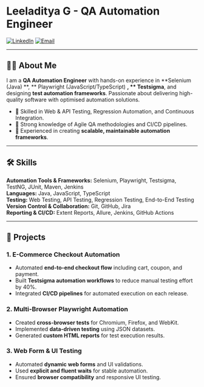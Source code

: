 # Leeladitya G - QA Automation Engineer

[![LinkedIn](https://img.shields.io/badge/LinkedIn-Profile-blue?logo=linkedin)](https://www.linkedin.com/in/leeladitya-g-126172382/)
[![Email](https://img.shields.io/badge/Email-leelasonu12@gmail.com-red?logo=gmail)](mailto:leelasonu12@gmail.com)

---

## 👨‍💻 About Me
I am a **QA Automation Engineer** with hands-on experience in **Selenium (Java) **, ** Playwright (JavaScript/TypeScript) **, ** Testsigma**, and designing **test automation frameworks**. Passionate about delivering high-quality software with optimised automation solutions.

- 🔹 Skilled in Web & API Testing, Regression Automation, and Continuous Integration.
- 🔹 Strong knowledge of Agile QA methodologies and CI/CD pipelines.
- 🔹 Experienced in creating **scalable, maintainable automation frameworks**.

---

## 🛠 Skills
**Automation Tools & Frameworks:** Selenium, Playwright, Testsigma, TestNG, JUnit, Maven, Jenkins  
**Languages:** Java, JavaScript, TypeScript  
**Testing:** Web Testing, API Testing, Regression Testing, End-to-End Testing  
**Version Control & Collaboration:** Git, GitHub, Jira  
**Reporting & CI/CD:** Extent Reports, Allure, Jenkins, GitHub Actions  

---

## 🚀 Projects

### 1. E-Commerce Checkout Automation
- Automated **end-to-end checkout flow** including cart, coupon, and payment.
- Built **Testsigma automation workflows** to reduce manual testing effort by 40%.
- Integrated **CI/CD pipelines** for automated execution on each release.

### 2. Multi-Browser Playwright Automation
- Created **cross-browser tests** for Chromium, Firefox, and WebKit.
- Implemented **data-driven testing** using JSON datasets.
- Generated **custom HTML reports** for test execution results.

### 3. Web Form & UI Testing
- Automated **dynamic web forms** and UI validations.
- Used **explicit and fluent waits** for stable automation.
- Ensured **browser compatibility** and responsive UI testing.
